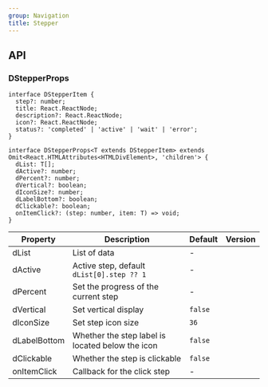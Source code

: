 ```yaml
---
group: Navigation
title: Stepper
---
```


## API

### DStepperProps

```tsx
interface DStepperItem {
  step?: number;
  title: React.ReactNode;
  description?: React.ReactNode;
  icon?: React.ReactNode;
  status?: 'completed' | 'active' | 'wait' | 'error';
}

interface DStepperProps<T extends DStepperItem> extends Omit<React.HTMLAttributes<HTMLDivElement>, 'children'> {
  dList: T[];
  dActive?: number;
  dPercent?: number;
  dVertical?: boolean;
  dIconSize?: number;
  dLabelBottom?: boolean;
  dClickable?: boolean;
  onItemClick?: (step: number, item: T) => void;
}
```

<!-- prettier-ignore-start -->
| Property | Description | Default | Version | 
| --- | --- | --- | --- | 
| dList | List of data | - |  |
| dActive | Active step, default `dList[0].step ?? 1` | - |  |
| dPercent | Set the progress of the current step | - |  |
| dVertical | Set vertical display | `false` |  |
| dIconSize | Set step icon size | `36` |  |
| dLabelBottom | Whether the step label is located below the icon | `false` |  |
| dClickable | Whether the step is clickable | `false` |  |
| onItemClick | Callback for the click step | - |  |
<!-- prettier-ignore-end -->
